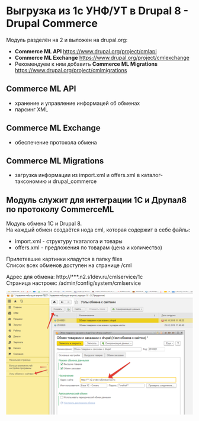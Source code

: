 # Выгрузка из 1с УНФ/УТ в Drupal 8 - Drupal Commerce
Модуль разделён на 2 и выложен на drupal.org:
 * **Commerce ML API** https://www.drupal.org/project/cmlapi
 * **Commerce ML Exchange** https://www.drupal.org/project/cmlexchange
 * Рекомендуем к ним добавить **Commerce ML Migrations** https://www.drupal.org/project/cmlmigrations

## Commerce ML API 
 * хранение и управление информацей об обменах
 * парсинг XML
 
## Commerce ML Exchange 
 * обеспечение протокола обмена

## Commerce ML Migrations
 * загрузка информации из import.xml и offers.xml в каталог-таксономию и drupal_commerce

## Модуль служит для интеграции 1С и Друпал8 по протоколу CommerceML

Модуль обмена 1С и Drupal 8.<br />
На каждый обмен создаётся нода cml, которая содержит в себе файлы:
 * import.xml - структуру ткаталога и товары
 * offers.xml - предложения по товарам (цена и количество)

Прилетевшие картинки кладутся в папку files<br>
Список всех обменов доступен на странице /cml<br>

Адрес для обмена: http://***.n2.s1dev.ru/cmlservice/1c <br />
Страница настроек: /admin/config/system/cmlservice

<img src="https://github.com/politsin/help/blob/master/1csett.png?raw=true">


